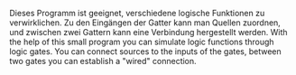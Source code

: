 Dieses Programm ist geeignet, verschiedene logische Funktionen zu verwirklichen. Zu den Eingängen der Gatter kann man Quellen zuordnen, und zwischen zwei Gattern kann eine Verbindung hergestellt werden.
With the help of this small program you can simulate logic functions through logic gates. You can connect sources to the inputs of the gates, between two gates you can establish a "wired" connection.
